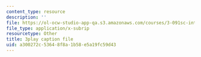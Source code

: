 ```yaml
---
content_type: resource
description: ''
file: https://ol-ocw-studio-app-qa.s3.amazonaws.com/courses/3-091sc-introduction-to-solid-state-chemistry-fall-2010/a300272c53648f8a1b58e5a19fc59d43_Fg78tInX5Vg.srt
file_type: application/x-subrip
resourcetype: Other
title: 3play caption file
uid: a300272c-5364-8f8a-1b58-e5a19fc59d43
---
```

